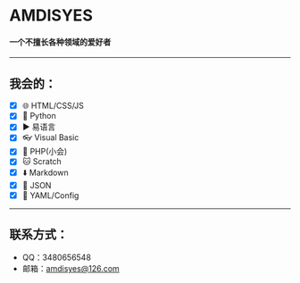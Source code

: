 # AMDISYES
#### 一个不擅长各种领域的爱好者
---
## 我会的：
- [x] 🌐 HTML/CSS/JS
- [x] 🐍 Python
- [x] ▶️ 易语言
- [x] 👓 Visual Basic
- [x] 🐘 PHP(小会)
- [x] 🐱 Scratch
- [x] ⬇️ Markdown
- [x] 📜 JSON
- [x] 📖 YAML/Config
---
## 联系方式：
- QQ：3480656548
- 邮箱：amdisyes@126.com
